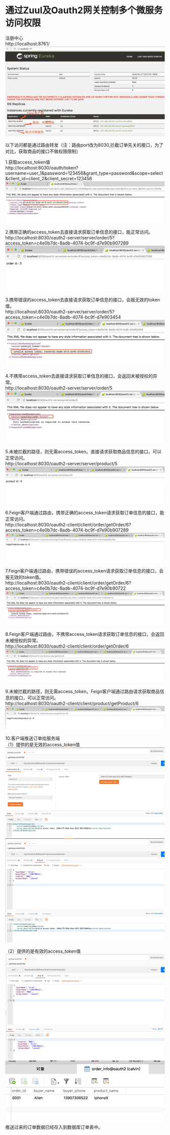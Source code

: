 # 通过Zuul及Oauth2网关控制多个微服务访问权限

注册中心
<br/>
http://localhost:8761/
![](https://raw.githubusercontent.com/calvinGithub/oauth2-picture/master/oauth2_picture/1.jpg)

以下访问都是通过路由转发（注：路由port改为8030,拦截订单先关的接口，为了对比，获取商品的接口不做权限限制）

1.获取access_token值
<br/>
http://localhost:8030/oauth/token?username=user_1&password=123456&grant_type=password&scope=select&client_id=client_2&client_secret=123456
![](https://raw.githubusercontent.com/calvinGithub/oauth2-picture/master/oauth2_picture/2.jpg)

2.携带正确的access_token去直接请求获取订单信息的接口，能正常访问。
<br/>
http://localhost:8030/oauth2-server/server/order/5?access_token=c4e0b7dc-8adb-4074-bc9f-d7e90b907289
![](https://github.com/calvinGithub/oauth2-picture/blob/master/oauth2_picture/3.jpg?raw=true)

3.携带错误的access_token去直接请求获取订单信息的接口，会报无效的token值。
<br/>
http://localhost:8030/oauth2-server/server/order/5?access_token=c4e0b7dc-8adb-4074-bc9f-d7e903454
![](https://github.com/calvinGithub/oauth2-picture/blob/master/oauth2_picture/4.jpg?raw=true)

4.不携带access_token去直接请求获取订单信息的接口，会返回未被授权的异常。
<br/>
http://localhost:8030/oauth2-server/server/order/5
![](https://github.com/calvinGithub/oauth2-picture/blob/master/oauth2_picture/5.jpg?raw=true)

5.未被拦截的路径，则无需access_token。直接请求获取商品信息的接口，可以正常访问。
<br/>
http://localhost:8030/oauth2-server/server/product/5
![](https://github.com/calvinGithub/oauth2-picture/blob/master/oauth2_picture/6.jpg?raw=true)

6.Feign客户端通过路由，携带正确的access_token请求获取订单信息的接口，能正常访问。
<br/>
http://localhost:8030/oauth2-client/client/order/getOrder/6?access_token=c4e0b7dc-8adb-4074-bc9f-d7e90b907289
![](https://github.com/calvinGithub/oauth2-picture/blob/master/oauth2_picture/7.jpg?raw=true)

7.Feign客户端通过路由，携带错误的access_token请求获取订单信息的接口，会报无效的token值。
<br/>
http://localhost:8030/oauth2-client/client/order/getOrder/6?access_token=c4e0b7dc-8adb-4074-bc9f-d7e90b90722
![](https://github.com/calvinGithub/oauth2-picture/blob/master/oauth2_picture/8.jpg?raw=true)

8.Feign客户端通过路由，不携带access_token请求获取订单信息的接口，会返回未被授权的异常。
<br/>
http://localhost:8030/oauth2-client/client/order/getOrder/6
![](https://github.com/calvinGithub/oauth2-picture/blob/master/oauth2_picture/9.jpg?raw=true)

9.未被拦截的路径，则无需access_token。Feign客户端通过路由请求获取商品信息的接口，可以正常访问。
<br/>
http://localhost:8030/oauth2-client/client/product/getProduct/6
![](https://github.com/calvinGithub/oauth2-picture/blob/master/oauth2_picture/10.jpg?raw=true)

10.客户端推送订单给服务端
<br/>
（1）提供的是无效的access_token值
![](https://github.com/calvinGithub/oauth2-picture/blob/master/oauth2_picture/11.jpg?raw=true)
![](https://github.com/calvinGithub/oauth2-picture/blob/master/oauth2_picture/12.jpg?raw=true)

（2）提供的是有效的access_token值
![](https://github.com/calvinGithub/oauth2-picture/blob/master/oauth2_picture/13.jpg?raw=true)
![](https://github.com/calvinGithub/oauth2-picture/blob/master/oauth2_picture/14.jpg?raw=true)
推送过来的订单数据已经存入到数据库订单表中。



